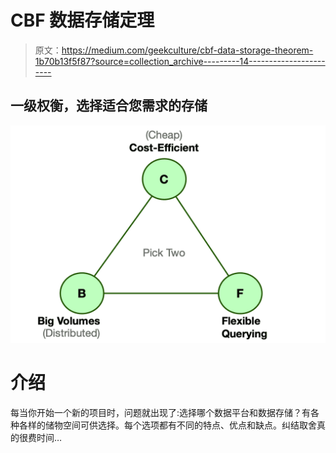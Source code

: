 # CBF 数据存储定理

> 原文：<https://medium.com/geekculture/cbf-data-storage-theorem-1b70b13f5f87?source=collection_archive---------14----------------------->

## 一级权衡，选择适合您需求的存储

![](img/37128c34b8bef18d70e44d751fab40d6.png)

# 介绍

每当你开始一个新的项目时，问题就出现了:选择哪个数据平台和数据存储？有各种各样的储物空间可供选择。每个选项都有不同的特点、优点和缺点。纠结取舍真的很费时间…